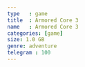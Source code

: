 ```yaml
---
type   : game
title  : Armored Core 3
name   : Armored Core 3
categories: [game]
size: 1.0 GB
genre: adventure
telegram : 100
---
```


